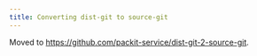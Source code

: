 ```yaml
---
title: Converting dist-git to source-git
---
```


Moved to https://github.com/packit-service/dist-git-2-source-git.
